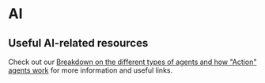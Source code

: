 # AI
## Useful AI-related resources


Check out our [Breakdown on the different types of agents and how "Action" agents work](https://twitter.com/jamescodez/status/1664032515882094592/photo/1) for more information and useful links.
